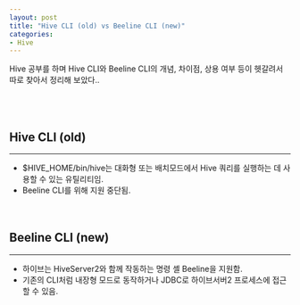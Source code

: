 ```yaml
---
layout: post
title: "Hive CLI (old) vs Beeline CLI (new)"
categories:
- Hive
---
```

Hive 공부를 하며 Hive CLI와 Beeline CLI의 개념, 차이점, 상용 여부 등이 헷갈려서 따로 찾아서 정리해 보았다..<br/><br/><br/><br/>

## Hive CLI (old)
---
* $HIVE_HOME/bin/hive는 대화형 또는 배치모드에서 Hive 쿼리를 실행하는 데 사용할 수 있는 유틸리티임.<br/>
* Beeline CLI를 위해 지원 중단됨.<br/><br/><br/>

## Beeline CLI (new)
---
* 하이브는 HiveServer2와 함께 작동하는 명령 셸 Beeline을 지원함.<br/>
* 기존의 CLI처럼 내장형 모드로 동작하거나 JDBC로 하이브서버2 프로세스에 접근할 수 있음.
